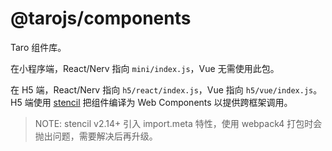 # @tarojs/components

Taro 组件库。

在小程序端，React/Nerv 指向 `mini/index.js`，Vue 无需使用此包。

在 H5 端，React/Nerv 指向 `h5/react/index.js`，Vue 指向 `h5/vue/index.js`。H5 端使用 [stencil](https://stenciljs.com/) 把组件编译为 Web Components 以提供跨框架调用。

> NOTE: stencil v2.14+ 引入 import.meta 特性，使用 webpack4 打包时会抛出问题，需要解决后再升级。
